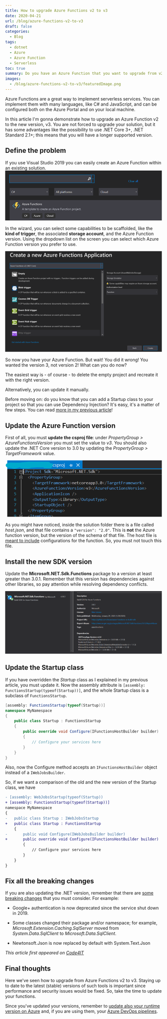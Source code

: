 ```yaml
---
title: How to upgrade Azure Functions v2 to v3
date: 2020-04-21
url: /blog/azure-functions-v2-to-v3
draft: false
categories:
  - Blog
tags:
  - dotnet
  - Azure
  - Azure Function
  - Serverless
toc: true
summary: Do you have an Azure Function that you want to upgrade from v2 to v3? Don't panic, it's just a matter of few steps!
images:
  - /blog/azure-functions-v2-to-v3/featuredImage.png
---
```


Azure Functions are a great way to implement serverless services. You can implement them with many languages, like C# and JavaScript, and can be configured both on the Azure Portal and on your local machine.

In this article I'm gonna demonstrate how to upgrade an Azure Function v2 to the new version, v3. You are not forced to upgrade your solution, but it has some advantages like the possibility to use .NET Core 3+, .NET Standard 2.1+; this means that you will have a longer supported version.

## Define the problem

If you use Visual Studio 2019 you can easily create an Azure Function within an existing solution.
![Azure Function template in Visual Studio](./wizard-search-azfunction.png "Azure Function template in Visual Studio")

In the wizard, you can select some capabilities to be scaffolded, like the **kind of trigger**, the associated **storage account**, and the Azure Function version. Using the dropdown list on the screen you can select which Azure Function version you prefer to use.

![Configurations for Azure Functions - triggers, storage and authentication](./wizard-configurations.png "Configurations for Azure Functions")

So now you have your Azure Function. But wait! You did it wrong! You wanted the version 3, not version 2! What can you do now?

The easiest way is - of course - to delete the empty project and recreate it with the right version.

Alternatively, you can update it manually.

Before moving on: do you know that you can add a Startup class to your project so that you can use Dependency Injection? It's easy, it's a matter of few steps. You can read [more in my previous article](https://www.code4it.dev/blog/azure-functions-startup-class)!

## Update the Azure Function version

First of all, you must **update the csproj file**: under _PropertyGroup > AzureFunctionsVersion_ you must set the value to _v3_. You should also update the .NET Core version to 3.0 by updating the _PropertyGroup > TargetFramework_ value.

![csproj file after update](./csproj-update.png "csproj file example after the update")

As you might have noticed, inside the solution folder there is a file called _host.json_, and that file contains a `"version": "2.0"`. This is **not** the Azure function version, but the version of the schema of that file. The host file is [meant to include](https://docs.microsoft.com/en-us/azure/azure-functions/functions-host-json?wt.mc_id=DT-MVP-5005077) configurations for the function. So, you must not touch this file.

## Install the new SDK version

Update the **Microsoft.NET.Sdk.Functions** package to a version at least greater than 3.0.1. Remember that this version has dependencies against other libraries, so pay attention while resolving dependency conflicts.

![NuGet version for Azure Function](./sdk-version.png "The NuGet version for the Azure Function SDK")

## Update the Startup class

If you have overridden the _Startup_ class as I explained in my previous article, you must update it. Now the assembly attribute is `[assembly: FunctionsStartup(typeof(Startup))]`, and the whole Startup class is a subclass of `FunctionsStartup`.

```cs
[assembly: FunctionsStartup(typeof(Startup))]
namespace MyNamespace
{
    public class Startup : FunctionsStartup
    {
        public override void Configure(IFunctionsHostBuilder builder)
        {
            // Configure your services here
        }
    }
}

```

Also, now the Configure method accepts an `IFunctionsHostBuilder` object instead of a `IWebJobsBuilder`.

So, if we want a comparison of the old and the new version of the Startup class, we have

```diff
- [assembly: WebJobsStartup(typeof(Startup))
+ [assembly: FunctionsStartup(typeof(Startup))]
namespace MyNamespace
{
- 	public class Startup : IWebJobsStartup
+ 	public class Startup : FunctionsStartup
    {
- 		public void Configure(IWebJobsBuilder builder)
+   	public override void Configure(IFunctionsHostBuilder builder)
        {
            // Configure your services here
        }
    }
}
```

## Fix all the breaking changes

If you are also updating the .NET version, remember that there are [some breaking changes](https://docs.microsoft.com/en-us/dotnet/core/compatibility/2.2-3.0?wt.mc_id=DT-MVP-5005077) that you must consider. For example:

- Google+ authentication is now deprecated since the service shut down in 2019.

- Some classes changed their package and/or namespace; for example, _Microsoft.Extension.Caching.SqlServer_ moved from _System.Data.SqlClient_ to _Microsoft.Data.SqlClient_.

- Newtonsoft.Json is now replaced by default with System.Text.Json

_This article first appeared on [Code4IT](https://www.code4it.dev/)_

## Final thoughts

Here we've seen how to upgrade from Azure Functions v2 to v3. Staying up to date to the latest (stable) versions of such tools is important since performance and security issues would be fixed. So, take the time to update your functions.

Since you've updated your versions, remember to [update also your runtime version on Azure](https://docs.microsoft.com/en-us/azure/azure-functions/functions-versions?wt.mc_id=DT-MVP-5005077#changing-version-of-apps-in-azure) and, if you are using them, your [Azure DevOps pipelines](https://about-azure.com/how-and-why-you-should-upgrade-your-net-azure-functions-to-3-0/).
